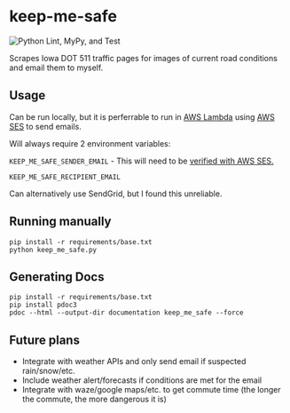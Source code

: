 # keep-me-safe
![Python Lint, MyPy, and Test](https://github.com/Pachwenko/keep-me-safe/workflows/Python%20Lint,%20MyPy,%20and%20Test/badge.svg)

Scrapes Iowa DOT 511 traffic pages for images of current road conditions and email them to myself.

## Usage

Can be run locally, but it is perferrable to run in [AWS Lambda](https://aws.amazon.com/lambda/) using [AWS SES](https://aws.amazon.com/ses/) to send emails.

Will always require 2 environment variables:

`KEEP_ME_SAFE_SENDER_EMAIL` - This will need to be [verified with AWS SES.](https://docs.aws.amazon.com/ses/latest/DeveloperGuide/verify-email-addresses.html)

`KEEP_ME_SAFE_RECIPIENT_EMAIL`

Can alternatively use SendGrid, but I found this unreliable.

## Running manually
```
pip install -r requirements/base.txt
python keep_me_safe.py
```

## Generating Docs

```
pip install -r requirements/base.txt
pip install pdoc3
pdoc --html --output-dir documentation keep_me_safe --force
```

## Future plans

- Integrate with weather APIs and only send email if suspected rain/snow/etc.
- Include weather alert/forecasts if conditions are met for the email
- Integrate with waze/google maps/etc. to get commute time (the longer the commute, the more dangerous it is)
